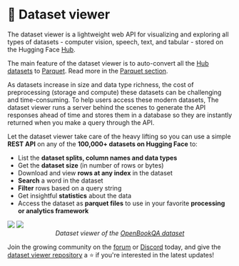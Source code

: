 # 🤗 Dataset viewer

The dataset viewer is a lightweight web API for visualizing and exploring all types of datasets - computer vision, speech, text, and tabular - stored on the Hugging Face [Hub](https://huggingface.co/datasets).

The main feature of the dataset viewer is to auto-convert all the [Hub datasets](https://huggingface.co/datasets) to [Parquet](https://parquet.apache.org/). Read more in the [Parquet section](./parquet).

As datasets increase in size and data type richness, the cost of preprocessing (storage and compute) these datasets can be challenging and time-consuming.
To help users access these modern datasets, The dataset viewer runs a server behind the scenes to generate the API responses ahead of time and stores them in a database so they are instantly returned when you make a query through the API.

Let the dataset viewer take care of the heavy lifting so you can use a simple **REST API** on any of the **100,000+ datasets on Hugging Face** to:

- List the **dataset splits, column names and data types**
- Get the **dataset size** (in number of rows or bytes)
- Download and view **rows at any index** in the dataset
- **Search** a word in the dataset
- **Filter** rows based on a query string
- Get insightful **statistics** about the data
- Access the dataset as **parquet files** to use in your favorite **processing or analytics framework**

<div class="flex justify-center">
  <img
    style="margin-bottom: 0;"
    class="block dark:hidden"
    src="https://huggingface.co/datasets/huggingface/documentation-images/resolve/main/datasets-server/openbookqa_light.png"
  />
  <img
    style="margin-bottom: 0;"
    class="hidden dark:block"
    src="https://huggingface.co/datasets/huggingface/documentation-images/resolve/main/datasets-server/openbookqa_dark.png"
  />
</div>

<p style="text-align: center; font-style: italic; margin-top: 0;">
  Dataset viewer of the
  <a href="https://huggingface.co/datasets/openbookqa" rel="nofollow">
    OpenBookQA dataset
  </a>
</p>

Join the growing community on the [forum](https://discuss.huggingface.co/) or [Discord](https://discord.com/invite/JfAtkvEtRb) today, and give the [dataset viewer repository](https://github.com/huggingface/dataset-viewer) a ⭐️ if you're interested in the latest updates!
